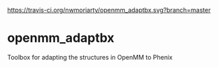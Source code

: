 https://travis-ci.org/nwmoriarty/openmm_adaptbx.svg?branch=master
# openmm_adaptbx
Toolbox for adapting the structures in OpenMM to Phenix
